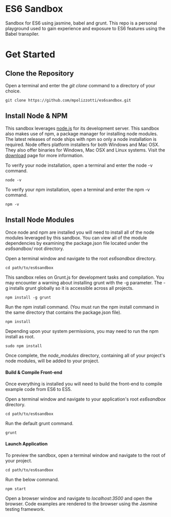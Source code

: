 # ES6 Sandbox
Sandbox for ES6 using jasmine, babel and grunt. This repo is a personal playground used to gain experience and exposure to ES6 features using the Babel transpiler.

# Get Started
## Clone the Repository
Open a terminal and enter the *git clone* command to a directory of your choice.

    git clone https://github.com/mpolizzotti/es6sandbox.git

## Install Node & NPM
This sandbox leverages [node.js](http://nodejs.org/) for its development server. This sandbox also makes use of npm, a package manager for installing node modules. The latest releases of node ships with npm so only a node installation is required. Node offers platform installers for both Windows and Mac OSX. They also offer binaries for Windows, Mac OSX and Linux systems. Visit the [download](https://nodejs.org/en/download/) page for more information.

To verify your node installation, open a terminal and enter the node -v command.

    node -v

To verify your npm installation, open a terminal and enter the npm -v command.

    npm -v

## Install Node Modules
Once node and npm are installed you will need to install all of the node modules leveraged by this sandbox. You can view all of the module dependencies by examining the package.json file located under the *es6sandbox/* root directory.

Open a terminal window and navigate to the root *es6sandbox* directory.

    cd path/to/es6sandbox

This sandbox relies on Grunt.js for development tasks and compilation. You may encounter a warning about installing grunt with the -g parameter. The -g installs grunt globally so it is accessible across all projects.

    npm install -g grunt

Run the npm install command. (You must run the npm install command in the same directory that contains the package.json file).

    npm install

Depending upon your system permissions, you may need to run the npm install as root.

    sudo npm install

Once complete, the *node_modules* directory, containing all of your project's node modules, will be added to your project.

#### Build & Compile Front-end
Once everything is installed you will need to build the front-end to compile example code from ES6 to ES5.

Open a terminal window and navigate to your application's root *es6sandbox* directory.

    cd path/to/es6sandbox

Run the default grunt command.

    grunt

#### Launch Application
To preview the sandbox, open a terminal window and navigate to the root of your project.

    cd path/to/es6sandbox

Run the below command.

    npm start
    
Open a browser window and navigate to *localhost:3500* and open the browser. Code examples are rendered to the browser using the Jasmine testing framework.
